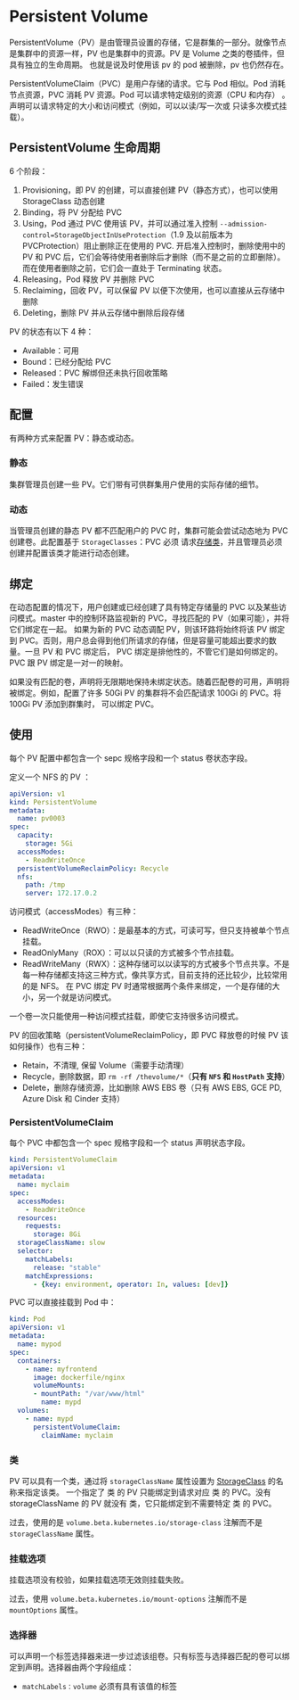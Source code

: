 # Persistent Volume

PersistentVolume（PV）是由管理员设置的存储，它是群集的一部分。就像节点是集群中的资源一样，PV 也是集群中的资源。PV 是 Volume 之类的卷插件，但具有独立的生命周期。
也就是说及时使用该 pv 的 pod 被删除，pv 也仍然存在。

PersistentVolumeClaim（PVC）是用户存储的请求。它与 Pod 相似。Pod 消耗节点资源，PVC 消耗 PV 资源。Pod 可以请求特定级别的资源（CPU 和内存）
。声明可以请求特定的大小和访问模式（例如，可以以读/写一次或 只读多次模式挂载）。

## PersistentVolume 生命周期

6 个阶段：
1. Provisioning，即 PV 的创建，可以直接创建 PV（静态方式），也可以使用 StorageClass 动态创建
2. Binding，将 PV 分配给 PVC
3. Using，Pod 通过 PVC 使用该 PV，并可以通过准入控制 `--admission-control=StorageObjectInUseProtection`（1.9 及以前版本为 PVCProtection）阻止删除正在使用的 PVC.
开启准入控制时，删除使用中的 PV 和 PVC 后，它们会等待使用者删除后才删除（而不是之前的立即删除）。而在使用者删除之前，它们会一直处于 Terminating 状态。
4. Releasing，Pod 释放 PV 并删除 PVC
5. Reclaiming，回收 PV，可以保留 PV 以便下次使用，也可以直接从云存储中删除
6. Deleting，删除 PV 并从云存储中删除后段存储

PV 的状态有以下 4 种：
- Available：可用
- Bound：已经分配给 PVC
- Released：PVC 解绑但还未执行回收策略
- Failed：发生错误


## 配置
有两种方式来配置 PV：静态或动态。
### 静态
集群管理员创建一些 PV。它们带有可供群集用户使用的实际存储的细节。

### 动态
当管理员创建的静态 PV 都不匹配用户的 PVC 时，集群可能会尝试动态地为 PVC 创建卷。此配置基于 `StorageClasses`：PVC 必须
请求[存储类](./storageclass.md)，并且管理员必须创建并配置该类才能进行动态创建。

## 绑定
在动态配置的情况下，用户创建或已经创建了具有特定存储量的 PVC 以及某些访问模式。master 中的控制环路监视新的 PVC，寻找匹配的 PV（如果可能），并将它们绑定在一起。
如果为新的 PVC 动态调配 PV，则该环路将始终将该 PV 绑定到 PVC。否则，用户总会得到他们所请求的存储，但是容量可能超出要求的数量。一旦 PV 和 PVC 绑定后，
PVC 绑定是排他性的，不管它们是如何绑定的。 PVC 跟 PV 绑定是一对一的映射。

如果没有匹配的卷，声明将无限期地保持未绑定状态。随着匹配卷的可用，声明将被绑定。例如，配置了许多 50Gi PV 的集群将不会匹配请求 100Gi 的 PVC。将 100Gi PV 添加到群集时，
可以绑定 PVC。

## 使用
每个 PV 配置中都包含一个 sepc 规格字段和一个 status 卷状态字段。

定义一个 NFS 的 PV ：
```yml
apiVersion: v1
kind: PersistentVolume
metadata:
  name: pv0003
spec:
  capacity:
    storage: 5Gi
  accessModes:
    - ReadWriteOnce
  persistentVolumeReclaimPolicy: Recycle
  nfs:
    path: /tmp
    server: 172.17.0.2
```

访问模式（accessModes）有三种：
- ReadWriteOnce（RWO）：是最基本的方式，可读可写，但只支持被单个节点挂载。
- ReadOnlyMany（ROX）：可以以只读的方式被多个节点挂载。
- ReadWriteMany（RWX）：这种存储可以以读写的方式被多个节点共享。不是每一种存储都支持这三种方式，像共享方式，目前支持的还比较少，比较常用的是 NFS。
在 PVC 绑定 PV 时通常根据两个条件来绑定，一个是存储的大小，另一个就是访问模式。

一个卷一次只能使用一种访问模式挂载，即使它支持很多访问模式。

PV 的回收策略（persistentVolumeReclaimPolicy，即 PVC 释放卷的时候 PV 该如何操作）也有三种：
- Retain，不清理, 保留 Volume（需要手动清理）
- Recycle，删除数据，即 `rm -rf /thevolume/*`（**只有 `NFS` 和 `HostPath` 支持**）
- Delete，删除存储资源，比如删除 AWS EBS 卷（只有 AWS EBS, GCE PD, Azure Disk 和 Cinder 支持）

### PersistentVolumeClaim
每个 PVC 中都包含一个 spec 规格字段和一个 status 声明状态字段。
```yml
kind: PersistentVolumeClaim
apiVersion: v1
metadata:
  name: myclaim
spec:
  accessModes:
    - ReadWriteOnce
  resources:
    requests:
      storage: 8Gi
  storageClassName: slow
  selector:
    matchLabels:
      release: "stable"
    matchExpressions:
      - {key: environment, operator: In, values: [dev]}
```

PVC 可以直接挂载到 Pod 中：
```yml
kind: Pod
apiVersion: v1
metadata:
  name: mypod
spec:
  containers:
    - name: myfrontend
      image: dockerfile/nginx
      volumeMounts:
      - mountPath: "/var/www/html"
        name: mypd
  volumes:
    - name: mypd
      persistentVolumeClaim:
        claimName: myclaim
```
### 类
PV 可以具有一个类，通过将 `storageClassName` 属性设置为 [StorageClass](./storageclass.md) 的名称来指定该类。
一个指定了 类 的 PV 只能绑定到请求对应 类 的 PVC。没有 storageClassName 的 PV 就没有 类，它只能绑定到不需要特定 类 的 PVC。

过去，使用的是 `volume.beta.kubernetes.io/storage-class` 注解而不是 `storageClassName` 属性。

### 挂载选项
挂载选项没有校验，如果挂载选项无效则挂载失败。

过去，使用 `volume.beta.kubernetes.io/mount-options` 注解而不是 `mountOptions` 属性。

### 选择器
可以声明一个标签选择器来进一步过滤该组卷。只有标签与选择器匹配的卷可以绑定到声明。选择器由两个字段组成：
- `matchLabels：volume` 必须有具有该值的标签


